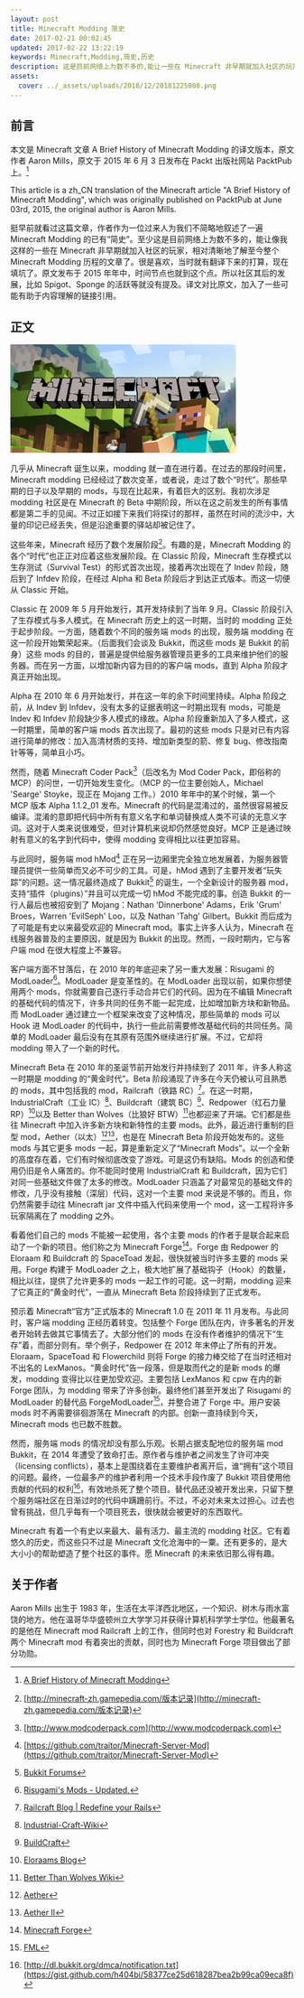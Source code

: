 ```yaml
---
layout: post
title: Minecraft Modding 简史
date: 2017-02-21 00:02:45
updated: 2017-02-22 13:22:19
keywords: Minecraft,Modding,简史,历史
description: 这是目前网络上为数不多的,能让一些在 Minecraft 非早期就加入社区的玩家,相对清晰地了解至今整个 Minecraft Modding 历程的文章
assets:
  cover: ../_assets/uploads/2018/12/20181225008.png
---
```


## 前言

本文是 Minecraft 文章 A Brief History of Minecraft Modding 的译文版本，原文作者 Aaron Mills，原文于 2015 年 6 月 3 日发布在 Packt 出版社网站 PacktPub 上。[^1]

This article is a zh_CN translation of the Minecraft article "A Brief History of Minecraft Modding", which was originally published on PacktPub at June 03rd, 2015, the original author is Aaron Mills.

挺早前就看过这篇文章，作者作为一位过来人为我们不简略地叙述了一遍 Minecraft Modding 的已有“简史”。至少这是目前网络上为数不多的，能让像我这样的一些在 Minecraft 非早期就加入社区的玩家，相对清晰地了解至今整个 Minecraft Modding 历程的文章了。很是喜欢，当时就有翻译下来的打算，现在填坑了。原文发布于 2015 年年中，时间节点也就到这个点。所以社区其后的发展，比如 Spigot、Sponge 的活跃等就没有提及。译文对比原文，加入了一些可能有助于内容理解的链接引用。

## 正文

![cover from PacktPub](../_assets/uploads/2017/02/20170222001.png)

几乎从 Minecraft 诞生以来，modding 就一直在进行着。在过去的那段时间里，Minecraft modding 已经经过了数次变革，或者说，走过了数个“时代”。那些早期的日子以及早期的 mods，与现在比起来，有着巨大的区别。我初次涉足 modding 社区是在 Minecraft 的 Beta 中期阶段，所以在这之前发生的所有事情都是第二手的见闻。不过正如接下来我们将探讨的那样，虽然在时间的流沙中，大量的印记已经丢失，但是沿途重要的驿站却被记住了。

这些年来，Minecraft 经历了数个发展阶段[^2]。有趣的是，Minecraft Modding 的各个“时代”也正正对应着这些发展阶段。在 Classic 阶段，Minecraft 生存模式以生存测试（Survival Test）的形式首次出现，接着再次出现在了 Indev 阶段，随后到了 Infdev 阶段，在经过 Alpha 和 Beta 阶段后才到达正式版本。而这一切便从 Classic 开始。

Classic 在 2009 年 5 月开始发行，其开发持续到了当年 9 月。Classic 阶段引入了生存模式与多人模式。在 Minecraft 历史上的这一时期，当时的 modding 正处于起步阶段。一方面，随着数个不同的服务端 mods 的出现，服务端 modding 在这一阶段开始繁荣起来。（后面我们会谈及 Bukkit，而这些 mods 是 Bukkit 的前身）这些 mods 的目的，普遍是提供给服务器管理员更多的工具来维护他们的服务器。而在另一方面，以增加新内容为目的的客户端 mods，直到 Alpha 阶段才真正开始出现。

Alpha 在 2010 年 6 月开始发行，并在这一年的余下时间里持续。Alpha 阶段之前，从 Indev 到 Infdev，没有太多的证据表明这一时期出现有 mods，可能是 Indev 和 Infdev 阶段缺少多人模式的缘故。Alpha 阶段重新加入了多人模式，这一时期里，简单的客户端 mods 首次出现了。最初的这些 mods 只是对已有内容进行简单的修改：加入高清材质的支持、增加新类型的箭、修复 bug、修改指南针等等，简单且小巧。

然而，随着 Minecraft Coder Pack[^3]（后改名为 Mod Coder Pack，即俗称的 MCP）的问世，一切开始发生变化。（MCP 的一位主要创始人，Michael 'Searge' Stoyke，现正在 Mojang 工作。）2010 年年中的某个时候，第一个 MCP 版本 Alpha 1.1.2_01 发布。Minecraft 的代码是混淆过的，虽然很容易被反编译。混淆的意即把代码中所有有意义名字和单词替换成人类不可读的无意义字词。这对于人类来说很难受，但对计算机来说却仍然感觉良好。MCP 正是通过映射有意义的名字到代码中，使得 modding 变得相比以往更加容易。

与此同时，服务端 mod hMod[^4] 正在另一边厢里完全独立地发展着，为服务器管理员提供一些简单而又必不可少的工具。可是，hMod 遇到了主要开发者“玩失踪”的问题。这一情况最终造成了 Bukkit[^5] 的诞生，一个全新设计的服务器 mod，支持“插件（plugins）”并且可以完成一切 hMod 不能完成的事。创造 Bukkit 的一行人最后也被招安到了 Mojang：Nathan 'Dinnerbone' Adams，Erik 'Grum' Broes，Warren 'EvilSeph' Loo，以及 Nathan 'Tahg' Gilbert。Bukkit 而后成为了可能是有史以来最受欢迎的 Minecraft mod。事实上许多人认为，Minecraft 在线服务器普及的主要原因，就是因为 Bukkit 的出现。然而，一段时期内，它与客户端 mod 在很大程度上不兼容。

客户端方面不甘落后，在 2010 年的年底迎来了另一重大发展：Risugami 的 ModLoader[^6]。ModLoader 是变革性的。在 ModLoader 出现以前，如果你想使用两个 mods，你就需要自己逐行手动合并它们的代码。因为在不编辑 Minecraft 的基础代码的情况下，许多共同的任务不能一起完成，比如增加新方块和新物品。而 ModLoader 通过建立一个框架来改变了这种情况，那些简单的 mods 可以 Hook 进 ModLoader 的代码中，执行一些此前需要修改基础代码的共同任务。简单的 ModLoader 最后没有在其原有范围外继续进行扩展。不过，它却将 modding 带入了一个新的时代。

Minecraft Beta 在 2010 年的圣诞节前开始发行并持续到了 2011 年，许多人称这一时期是 modding 的“黄金时代”。Beta 阶段涌现了许多在今天仍被认可且熟悉的 mods，其中包括我的 mod，Railcraft（铁路 RC）[^7]。在这一时期，IndustrialCraft（工业 IC）[^8]、Buildcraft（建筑 BC）[^9]、Redpower（红石力量 RP）[^10]以及 Better than Wolves（比狼好 BTW）[^11]也都迎来了开端。它们都是些往 Minecraft 中加入许多新方块和新特性的主要 mods。此外，最近进行重制的巨型 mod，Aether（以太）[^12][^13]，也是在 Minecraft Beta 阶段开始发布的。这些 mods 与其它更多 mods 一起，算是重新定义了“Minecraft Mods”。以一个全新的高度存在着，它们有时候彻底改变了游戏。可是这仍有缺陷。Mods 的创造和使用仍旧是令人痛苦的。你不能同时使用 IndustrialCraft 和 Buildcraft，因为它们对同一些基础文件做了太多的修改。ModLoader 只涵盖了对最常见的基础文件的修改，几乎没有接触（深层）代码，这对一个主要 mod 来说是不够的。而且，你仍然需要手动往 Minecraft jar 文件中插入代码来使用一个 mod，这一工程将许多玩家隔离在了 modding 之外。

看着他们自己的 mods 不能被一起使用，各个主要 mods 的作者于是联合起来启动了一个新的项目。他们称之为 Minecraft Forge[^14]。Forge 由 Redpower 的 Eloraam 和 Buildcraft 的 SpaceToad 发起，很快就被当时许多主要的 mods 采用。Forge 构建于 ModLoader 之上，极大地扩展了基础钩子（Hook）的数量，相比以往，提供了允许更多的 mods 一起工作的可能。这一时期，modding 迎来了它真正的“黄金时代”，一直从 Minecraft Beta 阶段持续到了正式发布。

预示着 Minecraft“官方”正式版本的 Minecraft 1.0 在 2011 年 11 月发布。与此同时，客户端 modding 正经历着转变。包括整个 Forge 团队在内，许多著名的开发者开始转去做其它事情去了。大部分他们的 mods 在没有作者维护的情况下“生存”着，而部分则有。举个例子，Redpower 在 2012 年末停止了所有的开发。Eloraam，SpaceToad 和 Flowerchild 则将 Forge 的接力棒交给了在当时还相对不出名的 LexManos。“黄金时代”告一段落，但是取而代之的是新 mods 的爆发，modding 变得比以往更加受欢迎。主要包括 LexManos 和 cpw 在内的新 Forge 团队，为 modding 带来了许多创新。最终他们甚至开发出了 Risugami 的 ModLoader 的替代品 ForgeModLoader[^15]，并整合进了 Forge 中。用户安装 mods 时不再需要徘徊游荡在 Minecraft 的内部。创新一直持续到今天，Minecraft mods 也已数不胜数。

然而，服务端 mods 的情况却没有那么乐观。长期占据支配地位的服务端 mod Bukkit，在 2014 年遭受了致命打击。原作者与维护者之间发生了许可冲突（licensing conflicts），基本上是围绕着在主要维护者离开后，谁“拥有”这个项目的问题。最终，一位最多产的维护者利用一个技术手段作废了 Bukkit 项目使用他贡献的代码的权利[^16]，有效地杀死了整个项目。替代品还没被开发出来，只留下整个服务端社区在日渐过时的代码中蹒跚前行。不过，不必对未来太过担心。过去也曾有挑战，但几乎每有一个项目死去，很快就会被更好的东西取代。

Minecraft 有着一个有史以来最大、最有活力、最主流的 modding 社区。它有着悠久的历史，而这些只不过是 Minecraft 文化沧海中的一粟。还有更多的，是大大小小的帮助塑造了整个社区的事件。愿 Minecraft 的未来依旧那么得有趣。

## 关于作者

Aaron Mills 出生于 1983 年，生活在太平洋西北地区，一个知识、树木与雨水富饶的地方。他在温哥华华盛顿州立大学学习并获得计算机科学学士学位。他最著名的是他在 Minecraft mod Railcraft 上的工作，但同时也对 Forestry 和 Buildcraft 两个 Minecraft mod 有着突出的贡献，同时也为 Minecraft Forge 项目做出了部分功勋。


[^1]: [A Brief History of Minecraft Modding](https://www.packtpub.com/books/content/brief-history-minecraft-modding)
[^2]: [http://minecraft-zh.gamepedia.com/版本记录](http://minecraft-zh.gamepedia.com/版本记录)
[^3]: [http://www.modcoderpack.com](http://www.modcoderpack.com)
[^4]: [https://github.com/traitor/Minecraft-Server-Mod](https://github.com/traitor/Minecraft-Server-Mod)
[^5]: [Bukkit Forums](https://bukkit.org)
[^6]: [Risugami's Mods - Updated.](http://www.minecraftforum.net/forums/mapping-and-modding/minecraft-mods/1272333-risugamis-mods-updated)
[^7]: [Railcraft Blog | Redefine your Rails](http://www.railcraft.info)
[^8]: [Industrial-Craft-Wiki](http://wiki.industrial-craft.net)
[^9]: [BuildCraft](https://www.mod-buildcraft.com)
[^10]: [Eloraams Blog](http://www.eloraam.com)
[^11]: [Better Than Wolves Wiki](www.sargunster.com/btw/index.php?title=Main_Page)
[^12]: [Aether](http://www.minecraftforum.net/forums/mapping-and-modding/minecraft-mods/1275355-1-7-3-aether-collaboration-mod-v1-02-new-mobs)
[^13]: [Aether II](http://www.minecraftforum.net/forums/mapping-and-modding/minecraft-mods/1289717-alpha-the-aether-ii-genesis-of-the-void-the)
[^14]: [Minecraft Forge](https://files.minecraftforge.net)
[^15]: [FML](https://github.com/MinecraftForge/FML)
[^16]: [http://dl.bukkit.org/dmca/notification.txt](https://gist.github.com/h404bi/58377ce25d618287bea2b99ca09eca8f)
